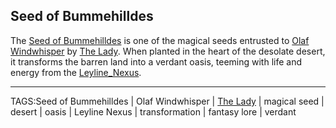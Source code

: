 ## Seed of Bummehilldes

The [Seed of Bummehilldes](.md) is one of the magical seeds entrusted to [Olaf Windwhisper](../People/Olaf_Windwhisper.md) by [The Lady](../Gods/The%20Lady.md). When planted in the heart of the desolate desert, it transforms the barren land into a verdant oasis, teeming with life and energy from the [Leyline_Nexus](../Places/Leyline_Nexus.md).


---

TAGS:Seed of Bummehilldes | Olaf Windwhisper | [The Lady](../Gods/The%20Lady.md) | magical seed | desert | oasis | Leyline Nexus | transformation | fantasy lore | verdant

